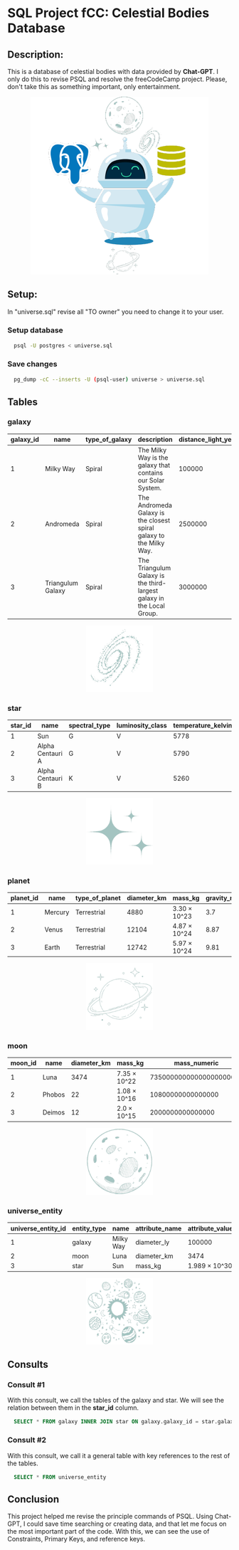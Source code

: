 # SQL Project fCC: Celestial Bodies Database

## Description:
This is a database of celestial bodies with data provided by **Chat-GPT**. I only do this to revise PSQL and resolve the freeCodeCamp project. Please, don't take this as something important, only entertainment.

<p align="center">
  <img width="400" height="400" src="src/icon.png">
</p>

## Setup:
In "universe.sql" revise all "TO owner" you need to change it to your user.
### Setup database
```BASH
  psql -U postgres < universe.sql
```

### Save changes
```BASH
  pg_dump -cC --inserts -U (psql-user) universe > universe.sql
```

## Tables

### galaxy
| galaxy_id |       name        | type_of_galaxy |                              description                              | distance_light_years | has_spiral_structure | has_elliptical_structure |
|-----------|-------------------|----------------|-----------------------------------------------------------------------|----------------------|----------------------|--------------------------|
|     1     | Milky Way         |     Spiral     | The Milky Way is the galaxy that contains our Solar System.           |        100000        |          t           |            f             |
|     2     | Andromeda         |     Spiral     | The Andromeda Galaxy is the closest spiral galaxy to the Milky Way.   |        2500000       |          t           |            f             |
|     3     | Triangulum Galaxy |     Spiral     | The Triangulum Galaxy is the third-largest galaxy in the Local Group. |        3000000       |          t           |            f             |

<p align="center">
  <img width="150" height="150" src="src/galaxy.png">
</p>

### star
| star_id |       name       | spectral_type | luminosity_class | temperature_kelvin | is_binary | is_variable | galaxy_id |
|---------|------------------|---------------|------------------|--------------------|-----------|-------------|-----------|
|    1    | Sun              |       G       |        V         |               5778 |     f     |      f      |     1     |
|    2    | Alpha Centauri A |       G       |        V         |               5790 |     f     |      f      |     1     |
|    3    | Alpha Centauri B |       K       |        V         |               5260 |     f     |      f      |     1     |

<p align="center">
  <img width="150" height="150" src="src/star.png">
</p>

### planet
| planet_id |   name  | type_of_planet | diameter_km |   mass_kg    | gravity_ms2 | num_of_moons | age_in_millions_of_years | is_spherical | habitable | star_id |
|-----------|---------|----------------|-------------|--------------|-------------|--------------|--------------------------|--------------|-----------|---------|
|     1     | Mercury |  Terrestrial   |    4880     | 3.30 × 10^23 |     3.7     |       0      |           4600           |      t       | f         |       1 |
|     2     | Venus   |  Terrestrial   |    12104    | 4.87 × 10^24 |     8.87    |       0      |           4600           |      t       | f         |       1 |
|     3     | Earth   |  Terrestrial   |    12742    | 5.97 × 10^24 |     9.81    |       1      |           4600           |      t       | t         |       1 |

<p align="center">
  <img width="150" height="150" src="src/planet.png">
</p>

### moon
| moon_id |  name  | diameter_km |    mass_kg   |       mass_numeric      | num_of_craters | is_round | has_atmosphere | planet_id |
|---------|--------|-------------|--------------|-------------------------|----------------|----------|----------------|-----------|
|    1    | Luna   |     3474    | 7.35 × 10^22 | 73500000000000000000000 |     500000     |     t    |       f        |     3     |
|    2    | Phobos |     22      | 1.08 × 10^16 | 10800000000000000       |     0          |     f    |       f        |     4     |
|    3    | Deimos |     12      | 2.0 × 10^15  | 2000000000000000        |     0          |     f    |       f        |     4     |

<p align="center">
  <img width="150" height="150" src="src/moon.png">
</p>

### universe_entity
| universe_entity_id | entity_type |    name    | attribute_name | attribute_value | galaxy_id | moon_id | star_id | planet_id | num_of_craters | is_round | has_atmosphere | num_of_satellites | orbital_period_days |
|--------------------|-------------|------------|----------------|-----------------|-----------|---------|---------|-----------|----------------|----------|----------------|-------------------|---------------------|
|          1         |   galaxy    | Milky Way  |  diameter_ly   | 100000          |     1     |         |         |           |                |          |                |                   |                     |
|          2         |   moon      | Luna       |  diameter_km   | 3474            |           |    1    |         |           |                |          |                |                   |                     |
|          3         |   star      | Sun        |  mass_kg       | 1.989 × 10^30   |           |         |    1    |           |                |          | 

<p align="center">
  <img width="150" height="150" src="src/universe.png">
</p>

## Consults

### Consult #1
With this consult, we call the tables of the galaxy and star. We will see the relation between them in the **star_id** column.

```SQL
  SELECT * FROM galaxy INNER JOIN star ON galaxy.galaxy_id = star.galaxy_id;
```

### Consult #2
With this consult, we call it a general table with key references to the rest of the tables.

```SQL
  SELECT * FROM universe_entity
```

## Conclusion

This project helped me revise the principle commands of PSQL. Using Chat-GPT, I could save time searching or creating data, and that let me focus on the most important part of the code. With this, we can see the use of Constraints, Primary Keys, and reference keys.
